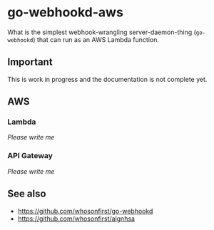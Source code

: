 # go-webhookd-aws

What is the simplest webhook-wrangling server-daemon-thing (`go-webhookd`) that can run as an AWS Lambda function.

## Important

This is work in progress and the documentation is not complete yet.

## AWS

### Lambda

_Please write me_

### API Gateway

_Please write me_

## See also

* https://github.com/whosonfirst/go-webhookd
* https://github.com/whosonfirst/algnhsa